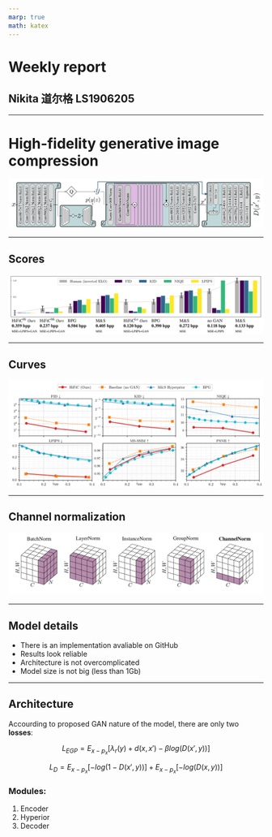 ```yaml
---
marp: true
math: katex
---
```


<style>
div.twocols {
  margin-top: 35px;
  column-count: 2;
}
div.twocols p:first-child,
div.twocols h1:first-child,
div.twocols h2:first-child,
div.twocols ul:first-child,
div.twocols ul li:first-child,
div.twocols ul li p:first-child {
  margin-top: 0 !important;
}
div.twocols p.break {
  break-before: column;
  margin-top: 0;
}
</style>

# Weekly report

## Nikita 道尔格 LS1906205

---

# High-fidelity generative image compression

![](architecture.png)

---

## Scores

![](scores.png)

---

## Curves

![](curves.png)

---

## Channel normalization

![](channel-norm.png)

---

## Model details

- There is an implementation avaliable on GitHub
- Results look reliable
- Architecture is not overcomplicated
- Model size is not big (less than 1Gb)

---

## Architecture

Accourding to proposed GAN nature of the model, there are only two **losses**:

$$
L_{EGP}=E_{x-p_x}[\lambda_r(y) + d(x, x') - \beta log(D(x', y))]
$$

$$
L_D=E_{x-p_x}[-log(1 - D(x', y))] + E_{x-p_x}[-log(D(x, y))]
$$

### Modules:

1. Encoder
2. Hyperior
3. Decoder

